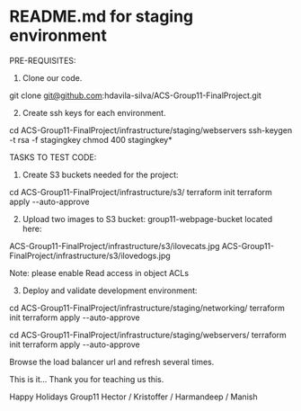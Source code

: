 # README.md for staging environment

PRE-REQUISITES:

1. Clone our code.

git clone git@github.com:hdavila-silva/ACS-Group11-FinalProject.git

2. Create ssh keys for each environment.

cd ACS-Group11-FinalProject/infrastructure/staging/webservers
ssh-keygen -t rsa -f stagingkey
chmod 400 stagingkey*

TASKS TO TEST CODE:

1. Create S3 buckets needed for the project:

cd ACS-Group11-FinalProject/infrastructure/s3/
terraform init
terraform apply --auto-approve

2. Upload two images to S3 bucket: group11-webpage-bucket located here:

ACS-Group11-FinalProject/infrastructure/s3/ilovecats.jpg
ACS-Group11-FinalProject/infrastructure/s3/ilovedogs.jpg

Note: please enable Read access in object ACLs

3. Deploy and validate development environment:

cd ACS-Group11-FinalProject/infrastructure/staging/networking/
terraform init
terraform apply --auto-approve

cd ACS-Group11-FinalProject/infrastructure/staging/webservers/
terraform init
terraform apply --auto-approve

Browse the load balancer url and refresh several times.

This is it... Thank you for teaching us this.

Happy Holidays
Group11
Hector / Kristoffer / Harmandeep / Manish